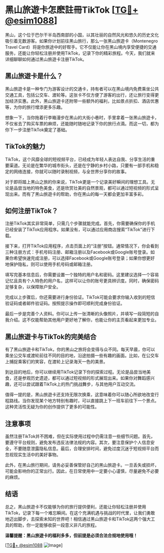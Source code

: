 # 黑山旅遊卡怎麽註冊TikTok [[TG💪+ @esim1088](https://t.me/s/esim1088)]

黑山，这个位于巴尔干半岛西南部的小国，以其壮丽的自然风光和悠久的历史文化吸引着无数游客。如果你计划前往黑山旅行，那么一张黑山旅遊卡（Montenegro Travel Card）将是你旅途中的好帮手。它不仅能让你在黑山境内享受便捷的交通服务，还能让你轻松注册并使用TikTok，记录下你的精彩旅程。今天，我们就来详细聊聊如何通过黑山旅遊卡注册TikTok。

## 黑山旅遊卡是什么？

黑山旅遊卡是一种专门为游客设计的交通卡，持有者可以在黑山境内免费乘坐公共交通工具，包括公交车、渡轮等。这张卡不仅方便了游客的出行，还让旅行变得更加经济实惠。此外，黑山旅遊卡还附带一些额外的福利，比如景点折扣、酒店优惠等，为你的旅行增添更多乐趣。

想象一下，当你拖着行李箱漫步在黑山的大街小巷时，手里拿着一张黑山旅遊卡，不仅省去了购买车票的麻烦，还能随时随地记录下你的旅行点滴。而这一切，都为你下一步注册TikTok奠定了基础。

## TikTok的魅力

TikTok，这个风靡全球的短视频平台，已经成为年轻人表达自我、分享生活的重要渠道。无论是在繁华的城市街头，还是在宁静的乡村小路，只要有一部手机和稳定的网络连接，你就可以随时录制视频，与全世界分享你的故事。

对于即将踏上黑山之旅的你来说，TikTok更是一个记录美好瞬间的理想工具。无论是品尝当地的特色美食，还是欣赏壮美的自然景观，都可以通过短视频的形式呈现出来。而有了黑山旅遊卡的帮助，你在黑山的每一天都会更加丰富多彩。

## 如何注册TikTok？

注册TikTok其实非常简单，只需几个步骤就能完成。首先，你需要确保你的手机已经安装了TikTok应用程序。如果没有，可以通过应用商店搜索“TikTok”进行下载。

接下来，打开TikTok应用程序，点击页面上的“注册”按钮。通常情况下，你会看到三种注册方式：手机号码注册、邮箱注册以及Facebook或Google账号登录。如果你希望快速完成注册，可以选择Facebook或Google账号登录；如果你想更好地保护隐私，则可以使用手机号码或邮箱注册。

填写完基本信息后，你需要设置一个独特的用户名和密码。这里建议选择一个容易记忆且具有个人特色的用户名，这样可以让你的账号更具辨识度。同时，确保密码足够复杂，以保障账户安全。

完成以上步骤后，你还需要进行身份验证。TikTok可能会要求你输入收到的短信验证码或者邮件验证码。按照提示操作即可顺利完成身份验证。

最后一步是完善个人资料。你可以上传一张清晰的头像照片，并填写一段简短的自我介绍。这不仅能帮助其他用户更好地了解你，也能让你的主页看起来更加专业。

## 黑山旅遊卡与TikTok的完美结合

有了黑山旅遊卡和TikTok，你的黑山之旅将会变得与众不同。每天早晨，你可以乘坐公交车或渡轮前往不同的目的地，沿途拍摄一些有趣的画面。比如，在公交车上捕捉乘客们的笑容，在渡轮上记录海天一色的美景。

到达目的地后，你可以继续用TikTok记录下你的探索过程。无论是品尝当地美食，还是参观历史遗迹，都可以通过短视频的形式展现出来。如果你对舞蹈感兴趣，还可以尝试跟着TikTok上的热门挑战舞步，与其他用户互动交流。

值得一提的是，黑山旅遊卡还支持无限次换乘，这意味着你可以随心所欲地改变行程路线。当你发现某个地方特别有趣时，可以直接跳上下一班车前往下一个景点。这种灵活性无疑为你的创作提供了更多的可能性。

## 注意事项

虽然注册TikTok并不困难，但在实际使用过程中仍需注意一些细节问题。首先，要遵守平台规则，避免发布违反法律法规的内容。其次，要注意保护个人信息安全，不要随意泄露隐私信息。最后，合理安排时间，避免过度沉迷于短视频平台而忽视现实生活中的美好事物。

此外，在黑山旅行期间，请务必妥善保管好自己的黑山旅遊卡。一旦丢失或损坏，可能会影响你的正常出行。因此，在日常使用中一定要小心谨慎，尽量避免不必要的麻烦。

## 结语

总之，黑山旅遊卡不仅能够为你的旅行提供便利，还能让你轻松注册并使用TikTok，记录下每一个难忘瞬间。在这个充满机遇与挑战的时代里，让我们勇敢地迈出脚步，去探索未知的世界吧！相信通过黑山旅遊卡和TikTok这两个强大工具的帮助，你一定能够收获一段意义非凡的旅程。

**温馨提醒：黑山旅遊卡的福利多多，但前提是必须合法合规地使用哦！**

[[TG💪+ @esim1088](https://t.me/s/esim1088) ![Image](https://i.postimg.cc/4NQfJmqS/Snipaste-2025-05-13-00-14-12.png)]